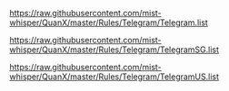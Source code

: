https://raw.githubusercontent.com/mist-whisper/QuanX/master/Rules/Telegram/Telegram.list

https://raw.githubusercontent.com/mist-whisper/QuanX/master/Rules/Telegram/TelegramSG.list

https://raw.githubusercontent.com/mist-whisper/QuanX/master/Rules/Telegram/TelegramUS.list
